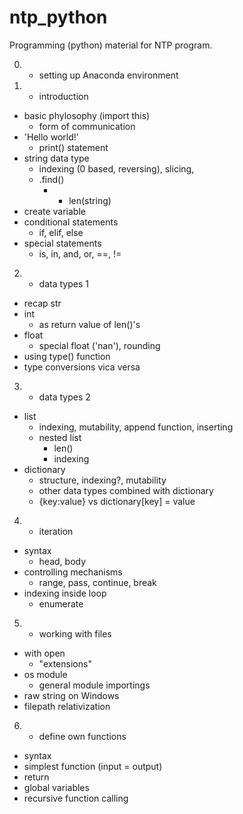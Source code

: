 # ntp_python
 Programming (python) material for NTP program.

0. - setting up Anaconda environment

1. - introduction
- basic phylosophy (import this)
    - form of communication
- 'Hello world!'
    - print() statement
- string data type
    - indexing (0 based, reversing), slicing,
    - .find()
        - + len(string)
- create variable
- conditional statements
    - if, elif, else
- special statements
    - is, in, and, or, ==, !=

2. - data types 1
- recap str
- int
    - as return value of len()'s
- float
    - special float ('nan'), rounding
- using type() function
- type conversions vica versa

3. - data types 2
- list
    - indexing, mutability, append function, inserting
    - nested list
        - len()
        - indexing
- dictionary
    - structure, indexing?, mutability
    - other data types combined with dictionary
    - {key:value} vs dictionary[key] = value
    
4. - iteration
- syntax
    - head, body
- controlling mechanisms
    - range, pass, continue, break
- indexing inside loop
    - enumerate

5. - working with files
- with open
    - "extensions"
- os module
    - general module importings
- raw string on Windows
- filepath relativization

6. - define own functions
- syntax
- simplest function (input = output)
- return
- global variables
- recursive function calling